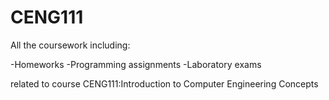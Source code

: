 # CENG111
All the coursework including:

-Homeworks
-Programming assignments
-Laboratory exams

related to course CENG111:Introduction to Computer Engineering Concepts
